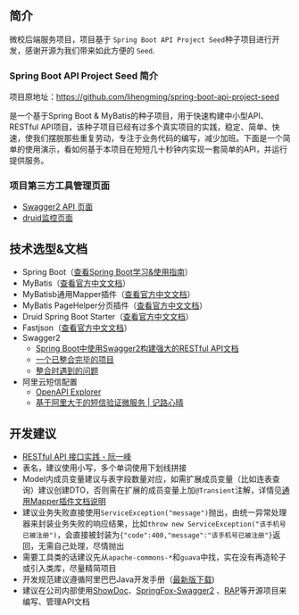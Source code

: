 ## 简介
微校后端服务项目，项目基于 `Spring Boot API Project Seed`种子项目进行开发，感谢开源为我们带来如此方便的 `Seed`.

### Spring Boot API Project Seed 简介

项目原地址：https://github.com/lihengming/spring-boot-api-project-seed

是一个基于Spring Boot & MyBatis的种子项目，用于快速构建中小型API、RESTful API项目，该种子项目已经有过多个真实项目的实践，稳定、简单、快速，使我们摆脱那些重复劳动，专注于业务代码的编写，减少加班。下面是一个简单的使用演示，看如何基于本项目在短短几十秒钟内实现一套简单的API，并运行提供服务。

### 项目第三方工具管理页面
* [Swagger2 API 页面](http://localhost:8080/doc.html)
* [druid监控页面](http://localhost:8080/druid/datasource.html)


## 技术选型&文档
- Spring Boot（[查看Spring Boot学习&使用指南](http://www.jianshu.com/p/1a9fd8936bd8)）
- MyBatis（[查看官方中文文档](http://www.mybatis.org/mybatis-3/zh/index.html)）
- MyBatisb通用Mapper插件（[查看官方中文文档](https://mapperhelper.github.io/docs/)）
- MyBatis PageHelper分页插件（[查看官方中文文档](https://pagehelper.github.io/)）
- Druid Spring Boot Starter（[查看官方中文文档](https://github.com/alibaba/druid/tree/master/druid-spring-boot-starter/)）
- Fastjson（[查看官方中文文档](https://github.com/Alibaba/fastjson/wiki/%E9%A6%96%E9%A1%B5)）
- Swagger2
    - [Spring Boot中使用Swagger2构建强大的RESTful API文档](http://blog.didispace.com/springbootswagger2/)
    - [一个已整合完毕的项目](https://github.com/Gahon1995/spring-boot-api-project-seed)
    - [整合时遇到的问题](https://github.com/lihengming/spring-boot-api-project-seed/issues/58)
- 阿里云短信配置
    - [OpenAPI Explorer](https://api.aliyun.com/?spm=a2c4g.11186623.2.14.31a350a4SXcOam#/?product=Dysmsapi&api=SendSms)
    - [基于阿里大于的短信验证微服务 | 记路心晴](https://songwell1024.github.io/2019/01/06/CheckSmsCode/)
    
## 开发建议
- [RESTful API 接口实践 - 阮一峰](http://www.ruanyifeng.com/blog/2018/10/restful-api-best-practices.html)
- 表名，建议使用小写，多个单词使用下划线拼接
- Model内成员变量建议与表字段数量对应，如需扩展成员变量（比如连表查询）建议创建DTO，否则需在扩展的成员变量上加```@Transient```注解，详情见[通用Mapper插件文档说明](https://mapperhelper.github.io/docs/2.use/)
- 建议业务失败直接使用```ServiceException("message")```抛出，由统一异常处理器来封装业务失败的响应结果，比如```throw new ServiceException("该手机号已被注册")```，会直接被封装为```{"code":400,"message":"该手机号已被注册"}```返回，无需自己处理，尽情抛出
- 需要工具类的话建议先从```apache-commons-*```和```guava```中找，实在没有再造轮子或引入类库，尽量精简项目
- 开发规范建议遵循阿里巴巴Java开发手册（[最新版下载](https://github.com/alibaba/p3c))
- 建议在公司内部使用[ShowDoc](https://github.com/star7th/showdoc)、[SpringFox-Swagger2](https://github.com/springfox/springfox) 、[RAP](https://github.com/thx/RAP)等开源项目来编写、管理API文档